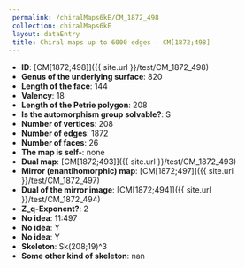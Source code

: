 ```yaml
--- 
 permalink: /chiralMaps6kE/CM_1872_498 
 collection: chiralMaps6kE
 layout: dataEntry
 title: Chiral maps up to 6000 edges - CM[1872;498]
---
```


- **ID**: [CM[1872;498]]({{ site.url }}/test/CM_1872_498)
- **Genus of the underlying surface**: 820
- **Length of the face**: 144
- **Valency**: 18
- **Length of the Petrie polygon**: 208
- **Is the automorphism group solvable?**: S
- **Number of vertices**: 208
- **Number of edges**: 1872
- **Number of faces**: 26
- **The map is self-**: none
- **Dual map**: [CM[1872;493]]({{ site.url }}/test/CM_1872_493)
- **Mirror (enantihomorphic) map**: [CM[1872;497]]({{ site.url }}/test/CM_1872_497)
- **Dual of the mirror image**: [CM[1872;494]]({{ site.url }}/test/CM_1872_494)
- **Z_q-Exponent?**: 2
- **No idea**:  11:497
- **No idea**: Y
- **No idea**: Y
- **Skeleton**: Sk(208;19)^3
- **Some other kind of skeleton**: nan
